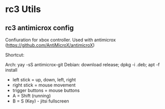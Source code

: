 # rc3 Utils

## rc3 antimicrox config

Confiuration for xbox controller. Used with antimicrox (https://github.com/AntiMicroX/antimicroX)

Shortcut: 

Arch: yay -sS antimicrox-git
Debian: download release; dpkg -i <package>.deb; apt -f install

* left stick = up, down, left, right
* right stick = mouse movement
* trigger buttons = mouse buttons
* A = Shift (running)
* B = S (Key) - jitsi fullscreen



